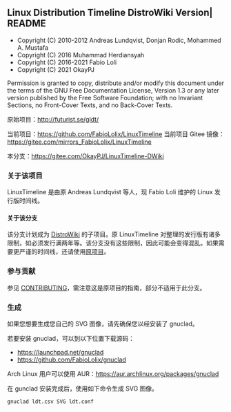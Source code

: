 Linux Distribution Timeline DistroWiki Version| README
------------------------------------

* Copyright (C) 2010-2012 Andreas Lundqvist, Donjan Rodic, Mohammed A. Mustafa
* Copyright (C) 2016 Muhammad Herdiansyah
* Copyright (C) 2016-2021 Fabio Loli
* Copyright (C) 2021 OkayPJ

Permission is granted to copy, distribute and/or modify this document
under the terms of the GNU Free Documentation License, Version 1.3 or
any later version published by the Free Software Foundation; with no
Invariant Sections, no Front-Cover Texts, and no Back-Cover Texts.

原始项目：http://futurist.se/gldt/

当前项目：https://github.com/FabioLolix/LinuxTimeline
当前项目 Gitee 镜像：https://gitee.com/mirrors_FabioLolix/LinuxTimeline

本分支：https://gitee.com/OkayPJ/LinuxTimeline-DWiki

### 关于该项目

LinuxTimeline 是由原 Andreas Lundqvist 等人，现 Fabio Loli 维护的 Linux 发行版时间线。

#### 关于该分支

该分支计划成为 [DistroWiki](http://distrowiki-cn.wikidot.com/) 的子项目。原 LinuxTimeline 对整理的发行版有诸多限制，如必须发行满两年等。该分支没有这些限制，因此可能会变得混乱。如果需要更严谨的时间线，还请使用[原项目](https://github.com/FabioLolix/LinuxTimeline)。

### 参与贡献

参见 [CONTRIBUTING](https://gitee.com/OkayPJ/LinuxTimeline-DWiki/blob/master/CONTRIBUTING)，需注意这是原项目的指南，部分不适用于此分支。

### 生成

如果您想要生成您自己的 SVG 图像，请先确保您以经安装了 gnuclad。

若要安装 gnuclad，可以到以下位置下载源码：
* https://launchpad.net/gnuclad
* https://github.com/FabioLolix/gnuclad

Arch Linux 用户可以使用 AUR：https://aur.archlinux.org/packages/gnuclad

在 gunclad 安装完成后，使用如下命令生成 SVG 图像。

    gnuclad ldt.csv SVG ldt.conf

